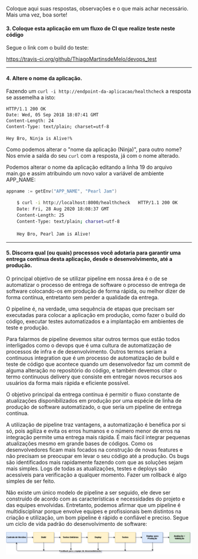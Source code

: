 Coloque aqui suas respostas, observações e o que mais achar necessário. Mais uma vez, boa sorte!

#### 3. Coloque esta aplicação em um fluxo de CI que realize teste neste código

Segue o link com o build do teste:

https://travis-ci.org/github/ThiagoMartinsdeMelo/devops_test


------------

#### 4. Altere o nome da aplicação.
Fazendo um `curl -i http://endpoint-da-aplicacao/healthcheck` a resposta se assemelha a isto:
``` 
HTTP/1.1 200 OK
Date: Wed, 05 Sep 2018 18:07:41 GMT
Content-Length: 24
Content-Type: text/plain; charset=utf-8

Hey Bro, Ninja is Alive!%
```

Como podemos alterar o "nome da aplicação (Ninja)", para outro nome? Nos envie a saída do seu `curl` com a resposta, já com o nome alterado.

Podemos alterar o nome da aplicação editando a linha 19 do arquivo main.go e assim atribuindo um novo valor a variável de ambiente APP_NAME:

```go
appname := getEnv("APP_NAME", "Pearl Jam")
```
```bash
    $ curl -i http://localhost:8000/healthcheck   HTTP/1.1 200 OK
    Date: Fri, 28 Aug 2020 18:08:37 GMT
    Content-Length: 25
    Content-Type: text/plain; charset=utf-8
    
    Hey Bro, Pearl Jam is Alive!
```

------------

#### 5. Discorra qual (ou quais) processos você adotaria para garantir uma entrega contínua desta aplicação, desde o desenvolvimento, até a produção.

O principal objetivo de se utilizar pipeline em nossa área é o de se automatizar o processo de entrega de software o processo de entrega de software colocando-os em produção de forma rápida, ou melhor dizer de forma contínua, entretanto sem perder a qualidade da entrega.

O pipeline é, na verdade, uma sequência de etapas que precisam ser executadas para colocar a aplicação em produção, como fazer o build do código, executar testes automatizados e a implantação em ambientes de teste e produção.

Para falarmos de pipeline devemos sitar outros termos que estão todos interligados como o devops que é uma cultura de automatização de processos de infra e de desenvolvimento. Outros termos seriam a continuous integration que é um processo de automatização de build e teste de código que acontece quando um desenvolvedor faz um commit de alguma alteração no repositório do código, e também devemos citar o termo continuous delivery que consiste em entregar novos recursos aos usuários da forma mais rápida e eficiente possível.

O objetivo principal da entrega contínua é permitir o fluxo constante de atualizações disponibilizados em produção por uma espécie de linha de produção de software automatizado, o que seria um pipeline de entrega contínua.

A utilização de pipeline traz vantagens, a automatização é benéfica por si só, pois agiliza e evita os erros humanos e o número menor de erros na integração permite uma entrega mais rápida. É mais fácil integrar pequenas atualizações mesmo em grande bases de códigos. Como os desenvolvedores  ficam mais focados na construção de novas features e não precisam se preocupar em levar o seu código até a produção. Os bugs são identificados mais rapidamente fazendo com que as soluções sejam mais simples. Logs de todas as atualizações, testes e deploys são acessíveis para verificação a qualquer momento. Fazer um rollback é algo simples de ser feito.

Não existe um único modelo de pipeline a ser seguido, ele deve ser construído de acordo com as características e necessidades do projeto e das equipes envolvidas. Entretanto, podemos afirmar que um pipeline é multidisciplinar porque envolve equipes e profissionais bem distintos na criação e utilização, um bom pipeline é rápido e confiável e preciso. Segue um ciclo de vida padrão do desenvolvimento de software:

![pipeline](https://github.com/ThiagoMartinsdeMelo/devops_test/blob/master/diagrams/pipeline.png)
